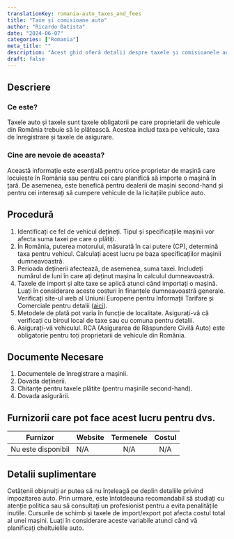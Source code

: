 ```yaml
---
translationKey: romania-auto_taxes_and_fees
title: "Taxe și comisioane auto"
author: "Ricardo Batista"
date: "2024-06-07"
categories: ["Romania"]
meta_title: ""
description: "Acest ghid oferă detalii despre taxele și comisioanele auto din România, inclusiv un procedeu pas cu pas pentru calcularea și procesarea lor."
draft: false
---
```


## Descriere
### Ce este?
Taxele auto și taxele sunt taxele obligatorii pe care proprietarii de vehicule din România trebuie să le plătească. Acestea includ taxa pe vehicule, taxa de înregistrare și taxele de asigurare.

### Cine are nevoie de aceasta?
Această informație este esențială pentru orice proprietar de mașină care locuiește în România sau pentru cei care planifică să importe o mașină în țară. De asemenea, este benefică pentru dealerii de mașini second-hand și pentru cei interesați să cumpere vehicule de la licitațiile publice auto.

## Procedură
1. Identificați ce fel de vehicul dețineți. Tipul și specificațiile mașinii vor afecta suma taxei pe care o plătiți.
2. În România, puterea motorului, măsurată în cai putere (CP), determină taxa pentru vehicul. Calculați acest lucru pe baza specificațiilor mașinii dumneavoastră.
3. Perioada deținerii afectează, de asemenea, suma taxei. Includeți numărul de luni în care ați deținut mașina în calculul dumneavoastră.
4. Taxele de import și alte taxe se aplică atunci când importați o mașină. Luați în considerare aceste costuri în finanțele dumneavoastră generale. Verificați site-ul web al Uniunii Europene pentru Informații Tarifare și Comerciale pentru detalii ([aici](https://ec.europa.eu/taxation_customs/business/calculation-customs-duties/what-is-common-customs-tariff_en)).
5. Metodele de plată pot varia în funcție de localitate. Asigurați-vă că verificați cu biroul local de taxe sau cu comuna pentru detalii.
6. Asigurați-vă vehiculul. RCA (Asigurarea de Răspundere Civilă Auto) este obligatorie pentru toți proprietarii de vehicule din România.

## Documente Necesare
1. Documentele de înregistrare a mașinii.
2. Dovada deținerii.
3. Chitanțe pentru taxele plătite (pentru mașinile second-hand).
4. Dovada asigurării.

## Furnizorii care pot face acest lucru pentru dvs.

| Furnizor        |     Website     |     Termenele   |       Costul     |
| --------------- | --------------- |  :-------------: | :-------------: |
| Nu este disponibil  |      N/A       |      N/A       |        N/A       |

## Detalii suplimentare
Cetățenii obișnuiți ar putea să nu înțeleagă pe deplin detaliile privind impozitarea auto. Prin urmare, este întotdeauna recomandabil să studiați cu atenție politica sau să consultați un profesionist pentru a evita penalitățile inutile. Cursurile de schimb și taxele de import/export pot afecta costul total al unei mașini. Luați în considerare aceste variabile atunci când vă planificați cheltuielile auto.